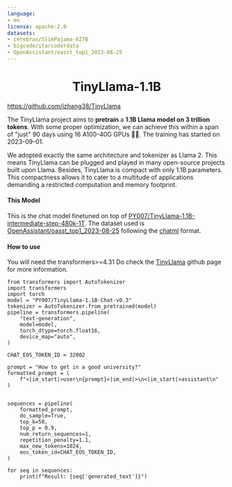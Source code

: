 ```yaml
---
language:
- en
license: apache-2.0
datasets:
- cerebras/SlimPajama-627B
- bigcode/starcoderdata
- OpenAssistant/oasst_top1_2023-08-25
---
```

<div align="center">

# TinyLlama-1.1B
</div>

https://github.com/jzhang38/TinyLlama

The TinyLlama project aims to **pretrain** a **1.1B Llama model on 3 trillion tokens**. With some proper optimization, we can achieve this within a span of "just" 90 days using 16 A100-40G GPUs 🚀🚀. The training has started on 2023-09-01. 


We adopted exactly the same architecture and tokenizer as Llama 2. This means TinyLlama can be plugged and played in many open-source projects built upon Llama. Besides, TinyLlama is compact with only 1.1B parameters. This compactness allows it to cater to a multitude of applications demanding a restricted computation and memory footprint.

#### This Model
This is the chat model finetuned on top of [PY007/TinyLlama-1.1B-intermediate-step-480k-1T](https://huggingface.co/PY007/TinyLlama-1.1B-intermediate-step-480k-1T). 
The dataset used is [OpenAssistant/oasst_top1_2023-08-25](https://huggingface.co/datasets/OpenAssistant/oasst_top1_2023-08-25) following the [chatml](https://github.com/openai/openai-python/blob/main/chatml.md) format.
#### How to use
You will need the transformers>=4.31
Do check the [TinyLlama](https://github.com/jzhang38/TinyLlama) github page for more information.
```
from transformers import AutoTokenizer
import transformers 
import torch
model = "PY007/TinyLlama-1.1B-Chat-v0.3"
tokenizer = AutoTokenizer.from_pretrained(model)
pipeline = transformers.pipeline(
    "text-generation",
    model=model,
    torch_dtype=torch.float16,
    device_map="auto",
)

CHAT_EOS_TOKEN_ID = 32002

prompt = "How to get in a good university?"
formatted_prompt = (
    f"<|im_start|>user\n{prompt}<|im_end|>\n<|im_start|>assistant\n"
)


sequences = pipeline(
    formatted_prompt,
    do_sample=True,
    top_k=50,
    top_p = 0.9,
    num_return_sequences=1,
    repetition_penalty=1.1,
    max_new_tokens=1024,
    eos_token_id=CHAT_EOS_TOKEN_ID,
)

for seq in sequences:
    print(f"Result: {seq['generated_text']}")
```